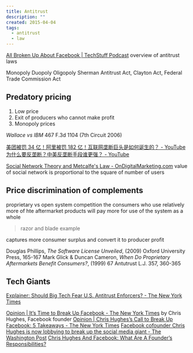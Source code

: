 ```yaml
---
title: Antitrust
description: ""
created: 2015-04-04
tags:
  - antitrust
  - law
---
```


[All Broken Up About Facebook | TechStuff Podcast](https://www.techstuffpodcast.com/podcasts/all-broken-up-about-facebook.htm) overview of antitrust laws

Monopoly Duopoly Oligopoly
Sherman Antitrust Act, Clayton Act, Federal Trade Commission Act

## Predatory pricing

1. Low price
2. Exit of producers who cannot make profit
3. Monopoly prices

_Wallace vs IBM_ 467 F.3d 1104 (7th Circuit 2006)

[美团被罚 34 亿！阿里被罚 182 亿！互联网垄断巨头是如何诞生的？ - YouTube](https://www.youtube.com/watch?v=lhgs5CUocgg)
[为什么要反垄断？中美反垄断手段谁更强？ - YouTube](https://www.youtube.com/watch?v=UVpNYdkuzpI)

[Social Network Theory and Metcalfe's Law - OnDigitalMarketing.com](https://ondigitalmarketing.com/learn/odm/foundations/social-network-theory-and-metcalfes-law/) value of social network is proportional to the square of number of users

## Price discrimination of complements

proprietary vs open system competition
the consumers who use relatively more of hte aftermarket products will pay more for use of the system as a whole

> razor and blade example

captures more consumer surplus and convert it to producer profit

Douglas Phillips, _The Software License Unveiled_, (2009) Oxford University Press, 165-167
Mark Glick & Duncan Cameron, _When Do Proprietary Aftermarkets Benefit Consumers?_, (1999) 67 Antutrust L.J. 357, 360-365

## Tech Giants

[Explainer: Should Big Tech Fear U.S. Antitrust Enforcers? - The New York Times](https://www.nytimes.com/reuters/2019/06/05/business/05reuters-tech-antitrust-legal-explainer.html)

[Opinion | It’s Time to Break Up Facebook - The New York Times](https://www.nytimes.com/2019/05/09/opinion/sunday/chris-hughes-facebook-zuckerberg.html) by Chris Hughes, Facebook founder
[Opinion | Chris Hughes’s Call to Break Up Facebook: 5 Takeaways - The New York Times](https://www.nytimes.com/2019/05/09/opinion/chris-hughes-facebook.html)
[Facebook cofounder Chris Hughes is now lobbying to break up the social media giant - The Washington Post](https://beta.washingtonpost.com/technology/2019/07/25/inside-chris-hughess-campaign-break-up-facebook-tech-monopoly-he-helped-create/?outputType=amp)
[Chris Hughes And Facebook: What Are A Founder’s Responsibilities?](https://www.forbes.com/sites/enriquedans/2019/07/31/chris-hughes-and-facebook-what-are-a-founders-responsibilities/amp/)

